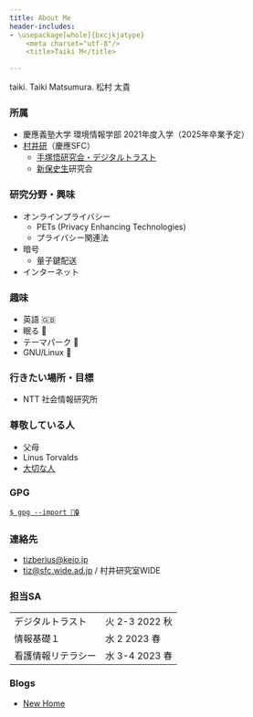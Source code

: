 ```yaml
---
title: About Me
header-includes:
- \usepackage[whole]{bxcjkjatype}
	<meta charset="utf-8"/>
	<title>Taiki M</title>

---
```

taiki. Taiki Matsumura. 松村 太貴

### 所属
- 慶應義塾大学 環境情報学部 2021年度入学（2025年卒業予定）
- [村井研](https://rg.sfc.keio.ac.jp)（慶應SFC）
	- [手塚悟研究会・デジタルトラスト](https://d-trust.sfc.wide.ad.jp/)
	- [新保史生](https://www.sfc.keio.ac.jp/faculty_profile/list/PM/fumio-shimpo.html)研究会

### 研究分野・興味
- オンラインプライバシー
	- PETs (Privacy Enhancing Technologies)
	- プライバシー関連法
- 暗号
	- 量子鍵配送
- インターネット

### 趣味
- 英語 🇬🇧
- 眠る 🛌 
- テーマパーク 🎡
- GNU/Linux 🐧

### 行きたい場所・目標
- NTT 社会情報研究所

### 尊敬している人
- 父母
- Linus Torvalds
- [大切な人](sk.html)

### GPG
[```$ gpg --import 🔑🔒```](https://web.sfc.wide.ad.jp/~tiz/tiz.gpg)

### 連絡先
- <tizberius@keio.jp>
- <tiz@sfc.wide.ad.jp> / 村井研究室WIDE

### 担当SA
| | |
|-|-|
| デジタルトラスト | 火 2-3 2022 秋 |
| 情報基礎１ | 水  2  2023 春 |
| 看護情報リテラシー | 水 3-4 2023 春 |

### Blogs
- [New Home](newhome.html)